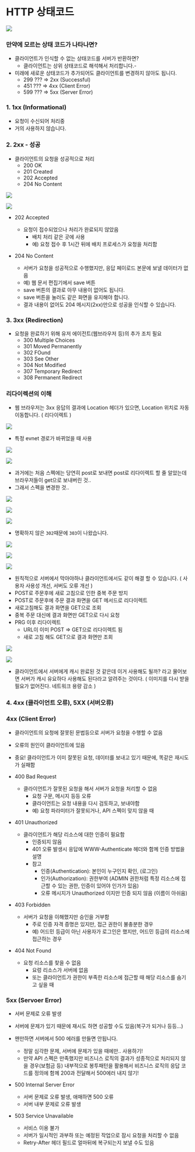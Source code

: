 # HTTP 상태코드

![](./img/77.png)

### 만약에 모르는 상태 코드가 나타나면?

- 클라이언트가 인식할 수 없는 상태코드를 서버가 반환하면?
  - 클라이언트는 상위 상태코드로 해석해서 처리합니다.-
- 미래에 새로운 상태코드가 추가되어도 클라이언트를 변경하지 않아도 됩니다.
  - 299 ??? => 2xx (Successful)
  - 451 ??? => 4xx (Client Error)
  - 599 ??? => 5xx (Server Error)





### 1. 1xx (Informational)

- 요청이 수신되어 처리중
- 거의 사용하지 않습니다.



### 2. 2xx - 성공

- 클라이언트의 요청을 성공적으로 처리
  - 200 OK
  - 201 Created 
  - 202 Accepted
  - 204 No Content

![](./img/78.png)

![](./img/79.png)



- 202 Accepted
  - 요청이 접수되었으나 처리가 완료되지 않았음
    - 배치 처리 같은 곳에 사용
    - 예) 요청 접수 후 1시간 뒤에 배치 프로세스가 요청을 처리함



- 204 No Content
  - 서버가 요청을 성공적으로 수행했지만, 응답 페이로드 본문에 보낼 데이터가 없음
  - 예) 웹 문서 편집기에서 save 버튼
  - save 버튼의 결과로 아무 내용이 없어도 됩니다.
  - save 버튼을 눌러도 같은 화면을 유지해야 합니다.
  - 결과 내용이 없어도 204 메시지(2xx)만으로 성공을 인식할 수 있습니다.





### 3. 3xx (Redirection)

- 요청을 완료하기 위해 유저 에이전트(웹브라우저 등)의 추가 조치 필요
  - 300 Multiple Choices
  - 301 Moved Permanently
  - 302 FOund
  - 303 See Other
  - 304 Not Modified
  - 307 Temporary Redirect
  - 308 Permanent Redirect



### 리다이렉션의 이해

- 웹 브라우저는 3xx 응답의 결과에 Location 헤더가 있으면, Location 위치로 자동 이동합니다. ( 리다이렉트 )

![](./img/80.png)

- 특정 evnet 경로가 바뀌었을 때 사용

![](./img/81.png)

![](./img/82.png)

- 과거에는 처음 스펙에는 당연히 post로 보내면 post로 리다이렉트 할 줄 알았는데 브라우저들이 get으로 보내버린 것..
- 그래서 스펙을 변경한 것..

![](./img/83.png)

![](./img/84.png)





![](./img/85.png)

- 명확하지 않은 `302`때문에 `303`이 나왔습니다.

![](./img/86.png)

![](./img/87.png)

![](./img/88.png)

- 원칙적으로 서버에서 막아야하나 클라이언트에서도 같이 해결 할 수 있습니다. ( 사용자 사용성 개선, 서버도 오류 개선 )
- POST로 주문후에 새로 고침으로 인한 중복 주문 방지
- POST로 주문후에 주문 결과 화면을 GET 메서드로 리다이렉트
- 새로고침해도 결과 화면을 GET으로 조회
- 중복 주문 대신에 결과 화면만 GET으로 다시 요청
- PRG 이후 리다이렉트
  - URL이 이미 POST => GET으로 리다이렉트 됨
  - 새로 고침 해도 GET으로 결과 화면만 조회

![](./img/89.png)

![](./img/90.png)

- 클라이언트에서 서버에게 캐시 완료된 것 같은데 이거 사용해도 될까? 라고 물어보면 서버가 캐시 유요하다 사용해도 된다라고 알려주는 것이다. ( 이미지를 다시 받을 필요가 없어진다. 네트워크 용량 감소 )





### 4. 4xx (클라이언트 오류), 5XX (서버오류)

### 4xx (Client Error)

- 클라이언트의 요청에 잘못된 문법등으로 서버가 요청을 수행할 수 없음
- 오류의 원인이 클라이언트에 있음
- 중요! 클라이언트가 이미 잘못된 요청, 데이터를 보내고 있기 때문에, 똑같은 재시도가 실패함



- 400 Bad Request
  - 클라이언트가 잘못된 요청을 해서 서버가 요청을 처리할 수 없음
    - 요청 구문, 메시지 등등 오류
    - 클라이언트는 요청 내용을 다시 검토하고, 보내야함
    - 예) 요청 파라미터가 잘못되거나, API 스펙이 맞지 않을 때
- 401 Unauthorized
  - 클라이언트가 해당 리소스에 대한 인증이 필요함
    - 인증되지 않음
    - 401 오류 발생시 응답에 WWW-Authenticate 헤더와 함께 인증 방법을 설명
    - 참고
      - 인증(Authentication): 본인이 누구인지 확인, (로그인)
      - 인가(Authorization): 권한부여 (ADMIN 권한처럼 특정 리소스에 접근할 수 있는 권한, 인증이 있어야 인가가 있음)
      - 오류 메시지가 Unauthorized 이지만 인증 되지 않음 (이름이 아쉬움)

- 403 Forbidden
  - 서버가 요청을 이해했지만 승인을 거부함
    - 주로 인증 자격 증명은 있지만, 접근 권한이 불충분한 경우
    - 예) 어드민 등급이 아닌 사용자가 로그인은 했지만, 어드민 등급의 리소스에 접근하는 경우
- 404 Not Found
  - 요청 리소스를 찾을 수 없음
    - 요렁 리소스가 서버에 없음
    - 또는 클라이언트가 권한이 부족한 리소스에 접근할 때 해당 리소스를 숨기고 싶을 때



### 5xx (Servoer Error)

- 서버 문제로 오류 발생
- 서버에 문제가 있기 때문에 재시도 하면 성공할 수도 있음(복구가 되거나 등등...)
- 왠만하면 서버에서 500 에러를 만들면 안됩니다.
  - 정말 심각한 문제, 서버에 문제가 있을 때에만.. 사용하기!
  - 만약 API 스펙은 만족했지만 비즈니스 로직의 결과가 성종적으로 처리되지 않을 경우(보험금 등) 내부적으로 봉투패턴을 활용해서 비즈니스 로직의 응답 코드를 정의에 함께 200과 전달해서 500에러 내지 않기!
- 500 Internal Server Error
  - 서버 문제로 오류 발생, 애매하면 500 오류
  - 서버 내부 문제로 오류 발생

- 503 Service Unavailable
  - 서비스 이용 불가
  - 서버가 일시적인 과부하 또는 예정된 작업으로 잠시 요청을 처리할 수 없음
  - Retry-After 헤더 필드로 얼마뒤에 복구되는지 보낼 수도 있음